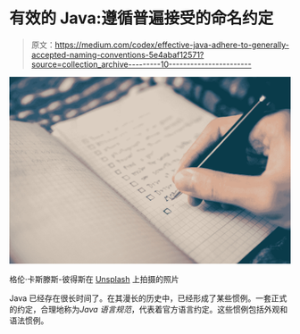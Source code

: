 # 有效的 Java:遵循普遍接受的命名约定

> 原文：<https://medium.com/codex/effective-java-adhere-to-generally-accepted-naming-conventions-5e4abaf12571?source=collection_archive---------10----------------------->

![](img/9287d91e003615187305f78e2b2bcd39.png)

格伦·卡斯滕斯-彼得斯在 [Unsplash](https://unsplash.com?utm_source=medium&utm_medium=referral) 上拍摄的照片

Java 已经存在很长时间了。在其漫长的历史中，已经形成了某些惯例。一套正式的约定，合理地称为*Java 语言规范*，代表着官方语言约定。这些惯例包括外观和语法惯例。